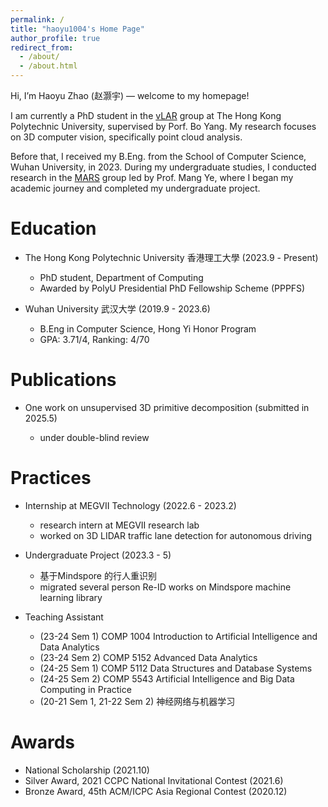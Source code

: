 ```yaml
---
permalink: /
title: "haoyu1004's Home Page"
author_profile: true
redirect_from: 
  - /about/
  - /about.html
---
```



Hi, I’m Haoyu Zhao (赵灏宇) — welcome to my homepage!

I am currently a PhD student in the [vLAR](https://vlar-group.github.io/) group at The Hong Kong Polytechnic University, supervised by Porf. Bo Yang. My research focuses on 3D computer vision, specifically point cloud analysis.

Before that, I received my B.Eng. from the School of Computer Science, Wuhan University, in 2023. During my undergraduate studies, I conducted research in the [MARS](https://marswhu.github.io/) group led by Prof. Mang Ye, where I began my academic journey and completed my undergraduate project.

# Education

- The Hong Kong Polytechnic University 香港理工大學 (2023.9 - Present)

  - PhD student, Department of Computing
  - Awarded by PolyU Presidential PhD Fellowship Scheme (PPPFS)

- Wuhan University 武汉大学 (2019.9 - 2023.6)
 
  - B.Eng in Computer Science, Hong Yi Honor Program
  - GPA: 3.71/4, Ranking: 4/70 
  
# Publications

- One work on unsupervised 3D primitive decomposition (submitted in 2025.5)

  - under double-blind review

# Practices

- Internship at MEGVII Technology (2022.6 - 2023.2)
  - research intern at MEGVII research lab
  - worked on 3D LIDAR traffic lane detection for autonomous driving

- Undergraduate Project (2023.3 - 5)
  - 基于Mindspore 的行人重识别 
  - migrated several person Re-ID works on Mindspore machine learning library 

- Teaching Assistant
  - (23-24 Sem 1) COMP 1004 Introduction to Artificial Intelligence and Data Analytics 
  - (23-24 Sem 2) COMP 5152 Advanced Data Analytics 
  - (24-25 Sem 1) COMP 5112 Data Structures and Database Systems 
  - (24-25 Sem 2) COMP 5543 Artificial Intelligence and Big Data Computing in Practice
  - (20-21 Sem 1, 21-22 Sem 2) 神经网络与机器学习

# Awards

- National Scholarship (2021.10)
- Silver Award, 2021 CCPC National Invitational Contest (2021.6)
- Bronze Award, 45th ACM/ICPC Asia Regional Contest (2020.12)